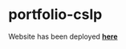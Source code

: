 # portfolio-cslp
Website has been deployed  <strong><a href="https://nervous-euler-d75cfb.netlify.app/"> here</a></strong>
